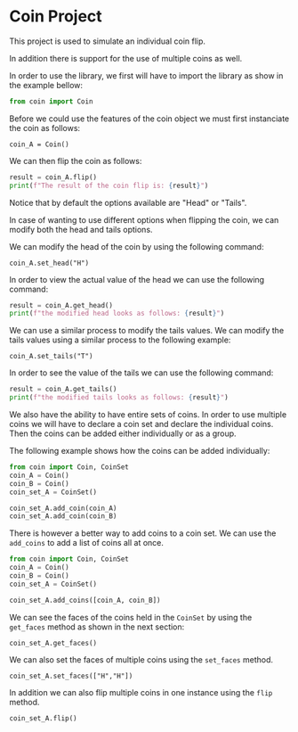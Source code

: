 # Coin Project

This project is used to simulate an individual coin flip. 

In addition there is support for the use of multiple coins as well.

In order to use the library, we first will have to import the library as show in the example bellow:

```python
from coin import Coin
```

Before we could use the features of the coin object we must first instanciate the coin as follows:

```
coin_A = Coin()
```

We can then flip the coin as follows:

```python
result = coin_A.flip()
print(f"The result of the coin flip is: {result}")
```

Notice that by default the options available are "Head" or "Tails".

In case of wanting to use different options when flipping the coin, we can modify both the head and tails options. 

We can modify the head of the coin by using the following command:

```
coin_A.set_head("H")
```

In order to view the actual value of the head we can use the following command:

```python
result = coin_A.get_head()
print(f"the modified head looks as follows: {result}")
```

We can use a similar process to modify the tails values. We can modify the tails values using a similar process to the following example:

```
coin_A.set_tails("T")
```

In order to see the value of the tails we can use the following command:

```python
result = coin_A.get_tails()
print(f"the modified tails looks as follows: {result}")
```

We also have the ability to have entire sets of coins. In order to use multiple coins we will have to declare a coin set and declare the individual coins. Then the coins can be added either individually or as a group.

The following example shows how the coins can be added individually:

```python
from coin import Coin, CoinSet
coin_A = Coin()
coin_B = Coin()
coin_set_A = CoinSet()

coin_set_A.add_coin(coin_A)
coin_set_A.add_coin(coin_B)
```

There is however a better way to add coins to a coin set. We can use the `add_coins` to add a list of coins all at once.

```python
from coin import Coin, CoinSet
coin_A = Coin()
coin_B = Coin()
coin_set_A = CoinSet()

coin_set_A.add_coins([coin_A, coin_B])
```

We can see the faces of the coins held in the `CoinSet` by using the `get_faces` method as shown in the next section:

```
coin_set_A.get_faces()
```

We can also set the faces of multiple coins using the `set_faces` method.

```
coin_set_A.set_faces(["H","H"])
```

In addition we can also flip multiple coins in one instance using the `flip` method.

```
coin_set_A.flip()
```